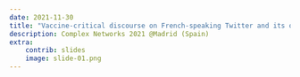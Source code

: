 ```yaml
---
date: 2021-11-30
title: "Vaccine-critical discourse on French-speaking Twitter and its outreach"
description: Complex Networks 2021 @Madrid (Spain)
extra:
    contrib: slides
    image: slide-01.png
---
```



